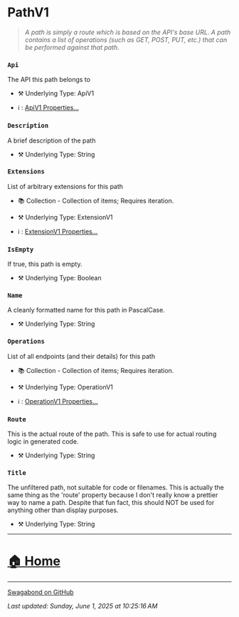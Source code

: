 # PathV1

> *A path is simply a route which is based on the API's base URL. A path contains a list of operations (such as GET, POST, PUT, etc.) that can be performed against that path.* 


### `Api`

The API this path belongs to



* ⚒️ Underlying Type: ApiV1

* ℹ️ : [ApiV1 Properties...](./ApiV1.md)



### `Description`

A brief description of the path



* ⚒️ Underlying Type: String



### `Extensions`

List of arbitrary extensions for this path


* 📚 Collection - Collection of items; Requires iteration.

* ⚒️ Underlying Type: ExtensionV1

* ℹ️ : [ExtensionV1 Properties...](./ExtensionV1.md)



### `IsEmpty`

If true, this path is empty.



* ⚒️ Underlying Type: Boolean



### `Name`

A cleanly formatted name for this path in PascalCase.



* ⚒️ Underlying Type: String



### `Operations`

List of all endpoints (and their details) for this path


* 📚 Collection - Collection of items; Requires iteration.

* ⚒️ Underlying Type: OperationV1

* ℹ️ : [OperationV1 Properties...](./OperationV1.md)



### `Route`

This is the actual route of the path.  This is safe to use for actual routing logic in generated code.



* ⚒️ Underlying Type: String



### `Title`

The unfiltered path, not suitable for code or filenames.  This is actually the same thing as the 'route' property because I don't really know a prettier way to name a path. Despite that fun fact, this should NOT be used for anything other than display purposes.



* ⚒️ Underlying Type: String



___


# [🏠 Home](./ApiV1.md)


___

[Swagabond on GitHub](https://github.com/jordanbleu/swagabond)

*Last updated: Sunday, June 1, 2025 at 10:25:16 AM*
